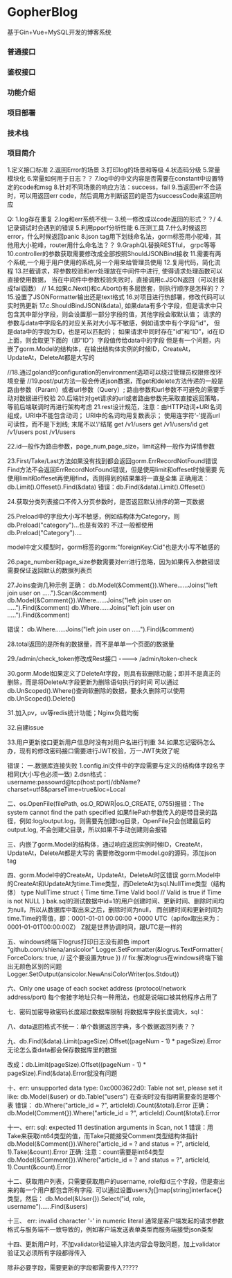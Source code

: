 # GopherBlog
基于Gin+Vue+MySQL开发的博客系统

### 普通接口

### 鉴权接口

### 功能介绍

### 项目部署

### 技术栈

### 项目简介

1.定义接口标准
2.返回Error的场景
3.打印log的场景和等级
4.状态码分级
5.常量模块化
6.常量如何用于日志？？
7.log中的中文内容是否需要在constant中设置特定的code和msg
8.针对不同场景的响应方法：success，fail
9.当返回err不合适时，可以用返回err code，然后调用方判断返回的是否为successCode来返回响应

Q:
1.log存在重复
2.log和err系统不统一
3.统一修改成以code返回的形式？？/
4.记录调试时会遇到的错误
5.利用pporf分析性能
6.压测工具
7.什么时候返回error，什么时候返回panic
8.json tag用下划线命名法，gorm标签用小驼峰，其他用大小驼峰，router用什么命名法？？
9.GraphQL替换RESTful， grpc等等
10.controller的参数获取需要修改成全部按照ShouldJSONBind接收
11.需要有两个系统,一个用于用户使用的系统,另一个用来给管理员使用
12.复用代码，简化流程
13.拦截请求，将参数校验和err处理放在中间件中进行, 使得请求处理函数可以直接使用数据，
当在中间件中参数校验失败时，直接调用c.JSON返回（可以封装成fail函数）
// 14.如果c.Next()和c.Abort()有多层嵌套，则执行顺序是怎样的？？
15.设置了JSONFormatter输出还是text格式
16.对项目进行热部署，修改代码可以实时热更新
17.c.ShouldBindJSON(&data), 如果data有多个字段，但是请求中只包含其中部分字段，则会设置那一部分字段的值，其他字段会取默认值；
请求的参数与data中字段名的对应关系对大小写不敏感，例如请求中有个字段“id”， 但是data中的字段为ID，也是可以匹配的；
如果请求中同时存在"id"和“ID”，id在ID上面，则会取更下面的（即“ID”）字段值传给data中的字段
但是有一个问题，内嵌了gorm.Model的结构体，在输出结构体实例的时候ID，CreateAt，UpdateAt，DeleteAt都是大写的

//18.通过goland的configuration的environment选项可以绕过管理员权限修改环境变量
//19.post/put方法一般会传递json数据，而get和delete方法传递的一般是路由参数（Param）或者url参数（Query）;
路由参数和url参数不可避免的需要手动对数据进行校验
20.后端针对get请求的url或者路由参数先采取直接返回策略，等前后端联调时再进行架构考虑
21.rest设计规范，注意：由HTTP动词+URI名词组成，URI中不能包含动词；
URI中的名词均用复数表示；
使用连字符‘-’提高url可读性，而不是下划线;
末尾不以‘/’结尾
get /v1/users
get /v1/users/id
get /v1/users
post /v1/users

22.id一般作为路由参数，page_num,page_size，limit这种一般作为详情参数


23.First/Take/Last方法如果没有找到都会返回gorm.ErrRecordNotFound错误
Find方法不会返回ErrRecordNotFound错误，但是使用limit和offeset时候需要
先使用limit和offeset再使用find，否则得到的结果集将一直是全集
正确用法：db.Limit().Offeset().Find(&data)
错误：db.Find(&data).Limit().Offeset()

24.获取分类列表接口不传入分页参数时，是否返回默认排序的第一页数据

25.Preload中的字段大小写不敏感，例如结构体为Category，则db.Preload("category")...也是有效的
不过一般都使用db.Preload("Category")....

model中定义模型时，gorm标签的gorm:"foreignKey:Cid"也是大小写不敏感的

26.page_number和page_size参数需要对err进行忽略，因为如果传入参数错误需要保证返回默认的数据列表页

27.Joins查询几种示例
正确：
db.Model(&Comment{}).Where......Joins("left join user on .....").Scan(&comment)
db.Model(&Comment{}).Where......Joins("left join user on .....").Find(&comment)
db.Where......Joins("left join user on .....").Find(&comment)

错误：
db.Where......Joins("left join user on .....").Find(&comment)

28.total返回的是所有的数据量，而不是单单一个页面的数据量

29./admin/check_token修改成Rest接口 ----> /admin/token-check

30.gorm.Model如果定义了DeleteAt字段，则具有软删除功能；即并不是真正的删除，而是将DeleteAt字段更新为删除语句执行的时间
可以通过db.UnScoped().Where()查询软删除的数据，要永久删除可以使用db.UnScoped().Delete()

31.加入pv，uv等redis统计功能；Nginx负载均衡

32.自建issue

33.用户更新接口更新用户信息时没有对用户名进行判重
34.如果忘记密码怎么办，现有的修改密码接口需要进行JWT校验，万一JWT失效了呢

错误：
一.数据库连接失败
1.config.ini文件中的字段需要与定义的结构体字段名字相同(大小写也必须一致)
2.dsn格式：username:passowrd@tcp(host:port)/dbName?charset=utf8&parseTime=true&loc=Local

二、os.OpenFile(filePath, os.O_RDWR|os.O_CREATE, 0755)报错：The system cannot find the path specified
如果filePath参数传入的是带目录的路径，例如:log/output.log，则需要先创建log目录，OpenFile只会创建最后的output.log,
不会创建父目录，所以如果不手动创建则会报错

三、内嵌了gorm.Model的结构体，通过响应返回实例时候ID，CreateAt，UpdateAt，DeleteAt都是大写的
需要修改gorm中model.go的源码，添加json tag

四、gorm.Model中的CreateAt，UpdateAt，DeleteAt时区错误
gorm.Model中的CreateAt和UpdateAt为time.Time类型，而DeleteAt为sql.NullTime类型（结构体）
type NullTime struct {
	Time  time.Time
	Valid bool // Valid is true if Time is not NULL
}
bak.sql的测试数据中id=1的用户创建时间、更新时间、删除时间均为null，所以从数据库中取出来之后，删除时间为null，
而创建时间和更新时间为time.Time的零值，即：0001-01-01 00:00:00 +0000 UTC（apifox取出来为：0001-01-01T00:00:00Z）
Z就是世界协调时间，跟UTC是一样的

五、windows终端下logrus打印日志没有颜色
import "github.com/shiena/ansicolor"
Logger.SetFormatter(&logrus.TextFormatter{
    ForceColors:     true,  // 这个要设置为true
})
// fix:解决logrus在windows终端下输出无颜色区别的问题
Logger.SetOutput(ansicolor.NewAnsiColorWriter(os.Stdout))

六、Only one usage of each socket address (protocol/network address/port)
每个套接字地址只有一种用法，也就是说端口被其他程序占用了

七、密码加密导致密码长度超过数据库限制
将数据库字段长度调大，sql：

八、data返回格式不统一：单个数据返回字典，多个数据返回列表？？

九、db.Find(&data).Limit(pageSize).Offset((pageNum - 1) * pageSize).Error
无论怎么查data都会保存数据库里的数据

改成：db.Limit(pageSize).Offset((pageNum - 1) * pageSize).Find(&data).Error就没有问题

十、err: unsupported data type: 0xc0003622d0: Table not set, please set it like: db.Model(&user) or db.Table("users")
在查询时没有指明需要查的是哪个表
错误：
db.Where("article_id = ?", articleId).Count(&total).Error
正确：
db.Model(Comment{}).Where("article_id = ?", articleId).Count(&total).Error

十一、err: sql: expected 11 destination arguments in Scan, not 1
错误：用Take来获取int64类型的值，而Take只能接受Comment类型结构体指针
db.Model(&Comment{}).Where("article_id = ? and status = ?", articleId, 1).Take(&count).Error
正确:
注意：count需要是int64类型
db.Model(&Comment{}).Where("article_id = ? and status = ?", articleId, 1).Count(&count).Error

十二、获取用户列表，只需要获取用户的username, role和id三个字段，但是查出来的每一个用户都包含所有字段.
可以通过设置users为[]map[string]interface{}类型，然后：
db.Model(&User{}).Select("id, role, username")......Find(&users)

十三、 err: invalid character '-' in numeric literal
通常是客户端发起的请求参数格式与服务端不一致导致的，例如客户端发送表单类型而服务端接受json类型

十四、更新用户时，不加validator验证输入非法内容会导致问题，加上validator验证又必须所有字段都得传入

除非必要字段，需要更新的字段都需要传入?????
